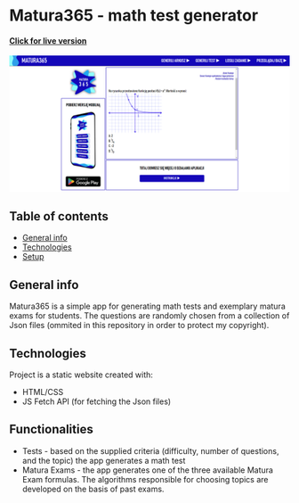 # Matura365 - math test generator 
#### [Click for live version](https://www.matura365.pl)

![Matura365 website landing page](pictures/preview.PNG)

## Table of contents
* [General info](#general-info)
* [Technologies](#technologies)
* [Setup](#functionalities)

## General info
Matura365 is a simple app for generating math tests and exemplary matura exams for students. The questions are randomly chosen from a collection of Json files (ommited in this repository in order to protect my copyright).

## Technologies
Project is a static website created with:
* HTML/CSS
* JS Fetch API (for fetching the Json files)

## Functionalities
* Tests - based on the supplied criteria (difficulty, number of questions, and the topic) the app generates a math test
* Matura Exams - the app generates one of the three available Matura Exam formulas. The algorithms responsible for choosing topics are developed on the basis of past exams. 
